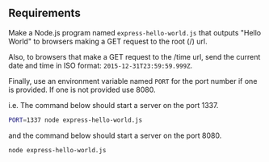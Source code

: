 ## Requirements

Make a Node.js program named `express-hello-world.js` that outputs "Hello World"
to browsers making a GET request to the root (/) url.

Also, to browsers that make a GET request to the /time url, send the current
date and time in ISO format: `2015-12-31T23:59:59.999Z`.

Finally, use an environment variable named `PORT` for the port number if one is
provided. If one is not provided use 8080.

i.e. The command below should start a server on the port 1337.

```bash
PORT=1337 node express-hello-world.js
```

and the command below should start a server on the port 8080.

```bash
node express-hello-world.js
```